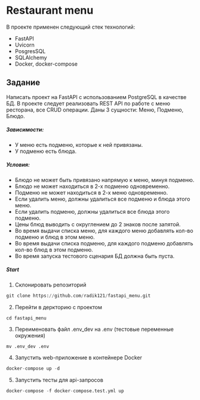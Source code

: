 # Restaurant menu

В проекте применен следующий стек технологий:
- FastAPI
- Uvicorn
- PosgresSQL
- SQLAlchemy
- Docker, docker-compose


## Задание
Написать проект на FastAPI с использованием PostgreSQL в качестве БД. В проекте следует реализовать REST API по работе с меню ресторана, все CRUD операции.
Даны 3 сущности: Меню, Подменю, Блюдо.

##### Зависимости:
- У меню есть подменю, которые к ней привязаны.
- У подменю есть блюда.

##### Условия:
- Блюдо не может быть привязано напрямую к меню, минуя подменю.
- Блюдо не может находиться в 2-х подменю одновременно.
- Подменю не может находиться в 2-х меню одновременно.
- Если удалить меню, должны удалиться все подменю и блюда этого меню.
- Если удалить подменю, должны удалиться все блюда этого подменю.
- Цены блюд выводить с округлением до 2 знаков после запятой.
- Во время выдачи списка меню, для каждого меню добавлять кол-во подменю и блюд в этом меню.
- Во время выдачи списка подменю, для каждого подменю добавлять кол-во блюд в этом подменю.
- Во время запуска тестового сценария БД должна быть пуста.

##### Start

1. Склонировать репозиторий

```python
git clone https://github.com/radik121/fastapi_menu.git
```

2. Перейти в деркторию с проектом

```python
cd fastapi_menu
```

3. Переименовать файл .env_dev на .env (тестовые переменные окружения)

```
mv .env_dev .env
```

4. Запустить web-приложение в контейнере Docker

```python
docker-compose up -d
```

5. Запустить тесты для api-запросов

```python
docker-compose -f docker-compose.test.yml up
```
